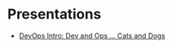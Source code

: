 # Presentations

* [DevOps Intro: Dev and Ops ... Cats and Dogs](https://zpratt.github.io/presentations/devops-intro/)

